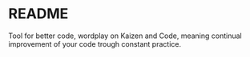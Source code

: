 # README

Tool for better code, wordplay on Kaizen and Code, meaning continual improvement of your code trough constant practice.
